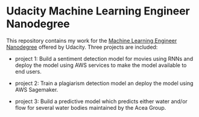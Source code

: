 # Udacity Machine Learning Engineer Nanodegree

This repository contains my work for the [Machine Learning Engineer Nanodegree](https://www.udacity.com/course/aws-machine-learning-engineer-nanodegree--nd189) offered by Udacity. Three projects are included:

- project 1: Build a sentiment detection model for movies using RNNs and deploy the model using AWS services to make the model available to end users.

- project 2: Train a plagiarism detection model an deploy the model using AWS Sagemaker.

- project 3: Build a predictive model which predicts either water and/or flow for several water bodies maintained by the Acea Group.